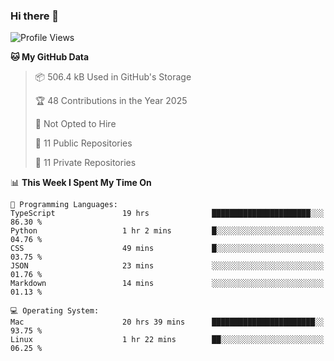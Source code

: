 ### Hi there 👋

<!--
**huayuan4396/huayuan4396** is a ✨ _special_ ✨ repository because its `README.md` (this file) appears on your GitHub profile.

Here are some ideas to get you started:

- 🔭 I’m currently working on ...
- 🌱 I’m currently learning ...
- 👯 I’m looking to collaborate on ...
- 🤔 I’m looking for help with ...
- 💬 Ask me about ...
- 📫 How to reach me: ...
- 😄 Pronouns: ...
- ⚡ Fun fact: ...
-->

<!--START_SECTION:waka-->
![Profile Views](http://img.shields.io/badge/Profile%20Views-1-blue)

**🐱 My GitHub Data** 

> 📦 506.4 kB Used in GitHub's Storage 
 > 
> 🏆 48 Contributions in the Year 2025
 > 
> 🚫 Not Opted to Hire
 > 
> 📜 11 Public Repositories 
 > 
> 🔑 11 Private Repositories 
 > 
📊 **This Week I Spent My Time On** 

```text
💬 Programming Languages: 
TypeScript               19 hrs              ██████████████████████░░░   86.30 % 
Python                   1 hr 2 mins         █░░░░░░░░░░░░░░░░░░░░░░░░   04.76 % 
CSS                      49 mins             █░░░░░░░░░░░░░░░░░░░░░░░░   03.75 % 
JSON                     23 mins             ░░░░░░░░░░░░░░░░░░░░░░░░░   01.76 % 
Markdown                 14 mins             ░░░░░░░░░░░░░░░░░░░░░░░░░   01.13 % 

💻 Operating System: 
Mac                      20 hrs 39 mins      ███████████████████████░░   93.75 % 
Linux                    1 hr 22 mins        ██░░░░░░░░░░░░░░░░░░░░░░░   06.25 % 
```


<!--END_SECTION:waka-->
